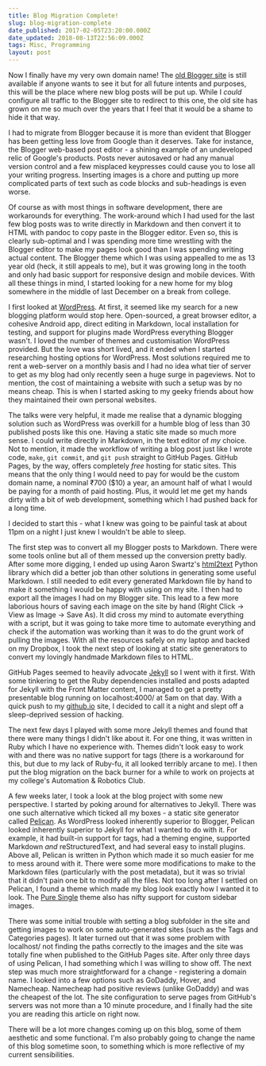 ```yaml
---
title: Blog Migration Complete!
slug: blog-migration-complete
date_published: 2017-02-05T23:20:00.000Z
date_updated: 2018-08-13T22:56:09.000Z
tags: Misc, Programming
layout: post
---
```


Now I finally have my very own domain name! The [old Blogger site](http://arnavdhamija.blogspot.in/) is still available if anyone wants to see it but for all future intents and purposes, this will be the place where new blog posts will be put up. While I *could* configure all traffic to the Blogger site to redirect to this one, the old site has grown on me so much over the years that I feel that it would be a shame to hide it that way.

I had to migrate from Blogger because it is more than evident that Blogger has been getting less love from Google than it deserves. Take for instance, the Blogger web-based post editor - a shining example of an undeveloped relic of Google\'s products. Posts never autosaved or had any manual version control and a few misplaced keypresses could cause you to lose all your writing progress. Inserting images is a chore and putting up more complicated parts of text such as code blocks and sub-headings is even worse.

Of course as with most things in software development, there are workarounds for everything. The work-around which I had used for the last few blog posts was to write directly in Markdown and then convert it to HTML with pandoc to copy paste in the Blogger editor. Even so, this is clearly sub-optimal and I was spending more time wrestling with the Blogger editor to make my pages look good than I was spending writing actual content. The Blogger theme which I was using appealled to me as 13 year old (heck, it still appeals to me), but it was growing long in the tooth and only had basic support for responsive design and mobile devices. With all these things in mind, I started looking for a new home for my blog somewhere in the middle of last December on a break from college.

I first looked at [WordPress](http://wordpress.com/). At first, it seemed like my search for a new blogging platform would stop here. Open-sourced, a great browser editor, a cohesive Android app, direct editing in Markdown, local installation for testing, and support for plugins made WordPress everything Blogger wasn\'t. I loved the number of themes and customisation WordPress provided. But the love was short lived, and it ended when I started researching hosting options for WordPress. Most solutions required me to rent a web-server on a monthly basis and I had no idea what tier of server to get as my blog had only recently seen a huge surge in pageviews. Not to mention, the cost of maintaining a website with such a setup was by no means cheap. This is when I started asking to my geeky friends about how they maintained their own personal websites.

The talks were very helpful, it made me realise that a dynamic blogging solution such as WordPress was overkill for a humble blog of less than 30 published posts like this one. Having a static site made so much more sense. I could write directly in Markdown, in the text editor of *my* choice. Not to mention, it made the workflow of writing a blog post just like I wrote code, `make`, `git commit`, and `git push` straight to GitHub Pages. GitHub Pages, by the way, offers completely *free* hosting for static sites. This means that the only thing I would need to pay for would be the custom domain name, a nominal ₹700 ($10) a year, an amount half of what I would be paying for a month of paid hosting. Plus, it would let me get my hands dirty with a bit of web development, something which I had pushed back for a long time.

I decided to start this - what I knew was going to be painful task at about 11pm on a night I just knew I wouldn\'t be able to sleep.

The first step was to convert all my Blogger posts to Markdown. There were some tools online but all of them messed up the conversion pretty badly. After some more digging, I ended up using Aaron Swartz\'s [html2text](https://github.com/aaronsw/html2text) Python library which did a better job than other solutions in generating some useful Markdown. I still needed to edit every generated Markdown file by hand to make it something I would be happy with using on my site. I then had to export all the images I had on my Blogger site. This lead to a few more laborious hours of saving each image on the site by hand (Right Click -> View as Image -> Save As). It did cross my mind to automate everything with a script, but it was going to take more time to automate everything and check if the automation was working than it was to do the grunt work of pulling the images. With all the resources safely on my laptop and backed on my Dropbox, I took the next step of looking at static site generators to convert my lovingly handmade Markdown files to HTML.

GitHub Pages seemed to heavily advocate [Jekyll](http://jekyllrb.com/) so I went with it first. With some tinkering to get the Ruby dependencies installed and posts adapted for Jekyll with the Front Matter content, I managed to get a pretty presentable blog running on localhost:4000/ at 5am on that day. With a quick push to my [github.io](http://shortstheory.github.com/) site, I decided to call it a night and slept off a sleep-deprived session of hacking.

The next few days I played with some more Jekyll themes and found that there were many things I didn\'t like about it. For one thing, it was written in Ruby which I have no experience with. Themes didn\'t look easy to work with and there was no native support for tags (there is a workaround for this, but due to my lack of Ruby-fu, it all looked terribly arcane to me). I then put the blog migration on the back burner for a while to work on projects at my college\'s Automation & Robotics Club.

A few weeks later, I took a look at the blog project with some new perspective. I started by poking around for alternatives to Jekyll. There was one such alternative which ticked all my boxes - a static site generator called [Pelican](https://blog.getpelican.com/). As WordPress looked inherently superior to Blogger, Pelican looked inherently superior to Jekyll for what I wanted to do with it. For example, it had built-in support for tags, had a theming engine, supported Markdown *and* reStructuredText, and had several easy to install plugins. Above all, Pelican is written in Python which made it so much easier for me to mess around with it. There were some more modifications to make to the Markdown files (particularly with the post metadata), but it was so trivial that it didn\'t pain one bit to modify all the files. Not too long after I settled on Pelican, I found a theme which made my blog look exactly how I wanted it to look. The [Pure Single](https://github.com/PurePelicanTheme) theme also has nifty support for custom sidebar images.

There was some initial trouble with setting a blog subfolder in the site and getting images to work on some auto-generated sites (such as the Tags and Categories pages). It later turned out that it was some problem with localhost/ not finding the paths correctly to the images and the site was totally fine when published to the GitHub Pages site. After only three days of using Pelican, I had something which I was willing to show off. The next step was much more straightforward for a change - registering a domain name. I looked into a few options such as GoDaddy, Hover, and Namecheap. Namecheap had positive reviews (unlike GoDaddy) and was the cheapest of the lot. The site configuration to serve pages from GitHub\'s servers was not more than a 10 minute procedure, and I finally had the site you are reading this article on right now.

There will be a lot more changes coming up on this blog, some of them aesthetic and some functional. I\'m also probably going to change the name of this blog sometime soon, to something which is more reflective of my current sensibilities.

